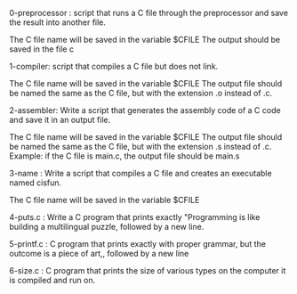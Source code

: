 0-preprocessor : script that runs a C file through the preprocessor and save the result into another file.

The C file name will be saved in the variable $CFILE
The output should be saved in the file c

1-compiler: script that compiles a C file but does not link.

The C file name will be saved in the variable $CFILE
The output file should be named the same as the C file, but with the extension .o instead of .c.

2-assembler: Write a script that generates the assembly code of a C code and save it in an output file.

The C file name will be saved in the variable $CFILE
The output file should be named the same as the C file, but with the extension .s instead of .c.
Example: if the C file is main.c, the output file should be main.s

3-name : Write a script that compiles a C file and creates an executable named cisfun.

The C file name will be saved in the variable $CFILE

4-puts.c : Write a C program that prints exactly "Programming is like building a multilingual puzzle, followed by a new line.

5-printf.c : C program that prints exactly with proper grammar, but the outcome is a piece of art,, followed by a new line

6-size.c : C program that prints the size of various types on the computer it is compiled and run on.


